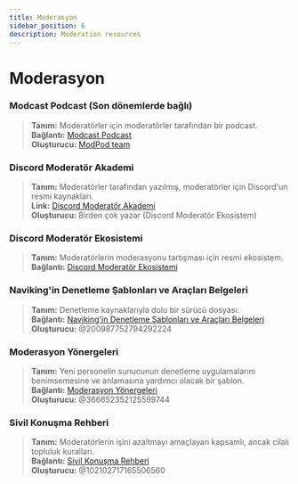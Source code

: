 ```yaml
---
title: Moderasyon
sidebar_position: 6
description: Moderation resources
---
```


# Moderasyon

### **Modcast Podcast** (Son dönemlerde bağlı)
> __Tanım:__ Moderatörler için moderatörler tarafından bir podcast.   <br/>
__Bağlantı:__ [Modcast Podcast](https://modcast.network/)   <br/>
__Oluşturucu:__ [ModPod team](https://modcast.network/meet-the-team/) 

### **Discord Moderatör Akademi**
> __Tanım:__ Moderatörler tarafından yazılmış, moderatörler için Discord'un resmi kaynakları.   <br/>
__Link:__ [Discord Moderatör Akademi](https://dis.gd/moderation)   <br/>
__Oluşturucu:__ Birden çok yazar (Discord Moderatör Ekosistem)

### **Discord Moderatör Ekosistemi** 
> __Tanım:__ Moderatörlerin moderasyonu tartışması için resmi ekosistem.   <br/>
__Bağlantı:__ [Discord Moderatör Ekosistemi](https://discord.com/blog/announcing-the-discord-moderator-academy-exam)

### **Naviking'in Denetleme Şablonları ve Araçları Belgeleri**
> __Tanım:__ Denetleme kaynaklarıyla dolu bir sürücü dosyası.   <br/>
__Bağlantı:__ [Naviking'in Denetleme Şablonları ve Araçları Belgeleri](https://drive.google.com/drive/folders/1vqdEEBqqCftZgMTkgqK8sKzxtdMANu4U)   <br/>
__Oluşturucu:__ @200987752794292224

### **Moderasyon Yönergeleri**
> __Tanım:__ Yeni personelin sunucunun denetleme uygulamalarını benimsemesine ve anlamasına yardımcı olacak bir şablon.   <br/>
__Bağlantı:__ [Moderasyon Yönergeleri](https://staff-guidelines.super.site/)   <br/>
__Oluşturucu:__ @366652352125599744

### **Sivil Konuşma Rehberi**
> __Tanım:__ Moderatörlerin işini azaltmayı amaçlayan kapsamlı, ancak cilalı topluluk kuralları.   <br/>
__Bağlantı:__ [Sivil Konuşma Rehberi](https://conversation.guide/)   <br/>
__Oluşturucu:__ @102102717165506560
